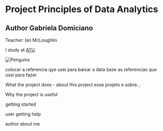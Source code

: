 
# Project Principles of Data Analytics 

## Author Gabriela Domiciano
Teacher: Ian McLoughlin

I study at [ATU](https://www.atu.ie).

![Penguins](https://allisonhorst.github.io/palmerpenguins/reference/figures/lter_penguins.png)



colocar a referencia qye usei para baixar a data base
as referencias que usei para fazer

What the project does - about this project
esse projeto e sobre...

Why the project is useful

getting started

user getting help

author
about me

